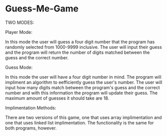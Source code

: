 # Guess-Me-Game

TWO MODES:

Player Mode:

In this mode the user will guess a four digit number that the program has randomly selected from 1000-9999 inclusive. The user will input their guess and the program will return the number of digits matched between the guess and the correct number.

Guess Mode:

In this mode the user will have a four digit number in mind. The program will impliment an algorithm to eefficiently guess the user's number. The user will input how many digits match between the program's guess and the correct number and with this information the program will update their guess. The maximum amount of guesses it should take are 18.

Implimentation Methods:

There are two versions of this game, one that uses array implimentation and one that uses linked list implimentation. The functionality is the same for both programs, however.
